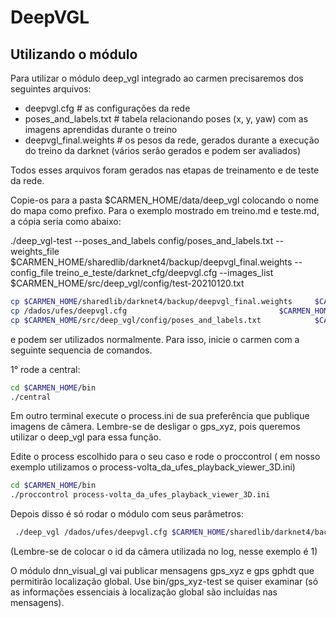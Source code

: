 # DeepVGL

## Utilizando o módulo 

Para utilizar o módulo deep_vgl integrado ao carmen precisaremos dos seguintes arquivos:
* deepvgl.cfg               # as configurações da rede
* poses_and_labels.txt      # tabela relacionando poses  (x, y, yaw) com as imagens aprendidas durante o treino
* deepvgl_final.weights     # os pesos da rede, gerados durante a execução do treino da darknet (vários serão gerados e podem ser avaliados)

Todos esses arquivos foram gerados nas etapas de treinamento e de teste da rede.

Copie-os para a pasta $CARMEN_HOME/data/deep_vgl colocando o nome do mapa como prefixo. Para o exemplo mostrado em treino.md e teste.md,
a cópia seria como abaixo: 

./deep_vgl-test --poses_and_labels config/poses_and_labels.txt --weights_file $CARMEN_HOME/sharedlib/darknet4/backup/deepvgl_final.weights --config_file treino_e_teste/darknet_cfg/deepvgl.cfg  --images_list $CARMEN_HOME/src/deep_vgl/config/test-20210120.txt 


```bash 
cp $CARMEN_HOME/sharedlib/darknet4/backup/deepvgl_final.weights 	$CARMEN_HOME/data/deep_vgl/map_volta_da_ufes-20210131-art2-deepvgl_final.weights
cp /dados/ufes/deepvgl.cfg 									$CARMEN_HOME/data/deep_vgl/map_volta_da_ufes-20210131-art2-deepvgl.cfg
cp $CARMEN_HOME/src/deep_vgl/config/poses_and_labels.txt 			$CARMEN_HOME/data/deep_vgl/map_volta_da_ufes-20210131-art2-poses_and_labels.txt
```

e podem ser utilizados normalmente. Para isso, inicie o carmen com a seguinte sequencia de comandos.

1° rode a central:

```bash
cd $CARMEN_HOME/bin
./central
```

Em outro terminal execute o process.ini de sua preferência que publique imagens de câmera. Lembre-se de desligar o gps_xyz, pois queremos utilizar o deep_vgl para essa função.

Edite o process escolhido para o seu caso e rode o proccontrol ( em nosso exemplo utilizamos o process-volta_da_ufes_playback_viewer_3D.ini)

```bash
cd $CARMEN_HOME/bin
./proccontrol process-volta_da_ufes_playback_viewer_3D.ini

```

Depois disso é só rodar o módulo com seus parâmetros:

```bash
 ./deep_vgl /dados/ufes/deepvgl.cfg $CARMEN_HOME/sharedlib/darknet4/backup/deepvgl_final.weights config/poses_and_labels.txt 2 -camera_id 1
```

(Lembre-se de colocar o id da câmera utilizada no log, nesse exemplo é 1)

O módulo dnn_visual_gl vai publicar mensagens gps_xyz e gps gphdt que permitirão localização global.
Use bin/gps_xyz-test se quiser examinar (só as informações essenciais à localização global são incluídas nas mensagens).


